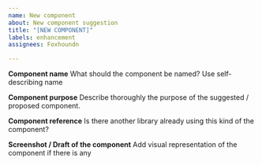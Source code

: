 ```yaml
---
name: New component
about: New component suggestion
title: "[NEW COMPONENT]"
labels: enhancement
assignees: Foxhoundn

---
```


**Component name**
What should the component be named? Use self-describing name

**Component purpose**
Describe thoroughly the purpose of the suggested / proposed component.

**Component reference**
Is there another library already using this kind of the component?

**Screenshot / Draft of the component**
Add visual representation of the component if there is any
